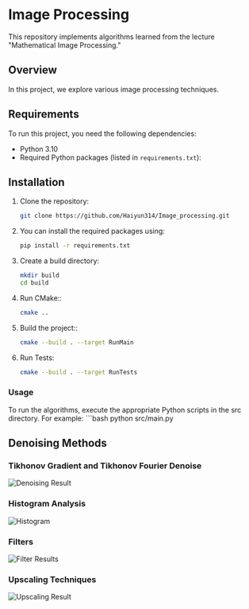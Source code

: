 # Image Processing

This repository implements algorithms learned from the lecture "Mathematical Image Processing."

## Overview

In this project, we explore various image processing techniques.


## Requirements

To run this project, you need the following dependencies:

- Python 3.10
- Required Python packages (listed in `requirements.txt`):


## Installation

1. Clone the repository:
   ```bash
   git clone https://github.com/Haiyun314/Image_processing.git

2. You can install the required packages using:
    ```bash
    pip install -r requirements.txt

3. Create a build directory:
    ```bash
    mkdir build
    cd build
4. Run CMake::
    ```bash
    cmake ..

5. Build the project::
    ```bash
    cmake --build . --target RunMain

6. Run Tests:
    ```bash
    cmake --build . --target RunTests

### Usage
To run the algorithms, execute the appropriate Python scripts in the src directory. 
For example:
    ```bash
    python src/main.py

## Denoising Methods

### Tikhonov Gradient and Tikhonov Fourier Denoise

![Denoising Result](./results/denoising.png)

### Histogram Analysis

![Histogram](./results/histogram.png)

### Filters

![Filter Results](./results/filters.png)

### Upscaling Techniques

![Upscaling Result](./results/upscaling.png)
